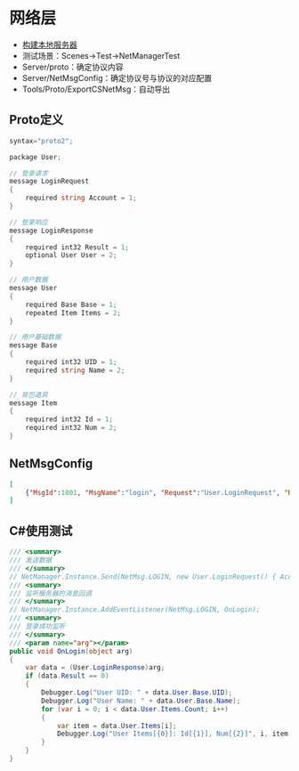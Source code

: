 # 网络层
* [构建本地服务器](../../Server/SERVER.md)
* 测试场景：Scenes->Test->NetManagerTest
* Server/proto：确定协议内容
* Server/NetMsgConfig：确定协议号与协议的对应配置
* Tools/Proto/ExportCSNetMsg：自动导出

## Proto定义
~~~C#
syntax="proto2";

package User;

// 登录请求
message LoginRequest
{
	required string Account = 1;
}

// 登录响应
message LoginResponse
{
    required int32 Result = 1;
    optional User User = 2;
}

// 用户数据
message User
{
    required Base Base = 1;
    repeated Item Items = 2;
}

// 用户基础数据
message Base
{
    required int32 UID = 1;
    required string Name = 2;
}

// 背包道具
message Item
{
    required int32 Id = 1;
    required int32 Num = 2;
}
~~~

## NetMsgConfig
~~~json
[
    {"MsgId":1001, "MsgName":"login", "Request":"User.LoginRequest", "Response":"User.LoginResponse"}
]
~~~

## C#使用测试
~~~C#
/// <summary>
/// 发送数据
/// </summary>
// NetManager.Instance.Send(NetMsg.LOGIN, new User.LoginRequest() { Account = "TestUser" });
/// <summary>
/// 监听服务器的消息回调
/// </summary>
// NetManager.Instance.AddEventListener(NetMsg.LOGIN, OnLogin);
/// <summary>
/// 登录成功监听
/// </summary>
/// <param name="arg"></param>
public void OnLogin(object arg)
{
    var data = (User.LoginResponse)arg;
    if (data.Result == 0)
    {
        Debugger.Log("User UID: " + data.User.Base.UID);
        Debugger.Log("User Name: " + data.User.Base.Name);
        for (var i = 0; i < data.User.Items.Count; i++)
        {
            var item = data.User.Items[i];
            Debugger.Log("User Items[{0}]: Id[{1}], Num[{2}]", i, item.Id, item.Num);
        }
    }
}
~~~


